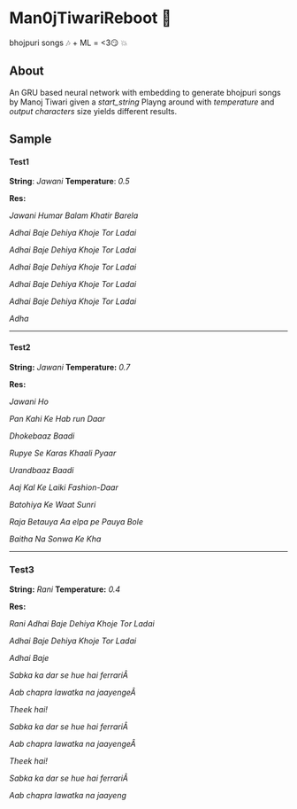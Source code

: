 # Man0jTiwariReboot :arrows_counterclockwise:
bhojpuri songs :notes: +  ML = &lt;3:smirk: :boom:
## About

An GRU based neural network with embedding to generate bhojpuri songs by Manoj Tiwari given a *start_string*
Playng around with *temperature* and *output characters* size yields different results.

## Sample 

#### Test1

**String**:     *Jawani*
**Temperature**: *0.5*

**Res:**

*Jawani Humar Balam Khatir Barela*

*Adhai Baje Dehiya Khoje Tor Ladai*

*Adhai Baje Dehiya Khoje Tor Ladai*

*Adhai Baje Dehiya Khoje Tor Ladai*

*Adhai Baje Dehiya Khoje Tor Ladai*

*Adhai Baje Dehiya Khoje Tor Ladai*

*Adha*

---

#### Test2

**String:** *Jawani*
**Temperature:** *0.7*

**Res:**

*Jawani Ho*

*Pan Kahi Ke Hab run Daar*

*Dhokebaaz Baadi*

*Rupye Se Karas Khaali Pyaar*

*Urandbaaz Baadi*

*Aaj Kal Ke Laiki Fashion-Daar*

*Batohiya Ke Waat Sunri*

*Raja Betauya Aa elpa pe Pauya Bole*

*Baitha Na Sonwa Ke Kha*

---

### Test3

**String:** *Rani*
**Temperature:** *0.4*

**Res:**

*Rani Adhai Baje Dehiya Khoje Tor Ladai*

*Adhai Baje Dehiya Khoje Tor Ladai*

*Adhai Baje*

*Sabka ka dar se hue hai ferrariÂ* 

*Aab chapra lawatka na jaayengeÂ* 

*Theek hai!*



*Sabka ka dar se hue hai ferrariÂ* 

*Aab chapra lawatka na jaayengeÂ*

*Theek hai!*



*Sabka ka dar se hue hai ferrariÂ* 

*Aab chapra lawatka na jaayeng*


